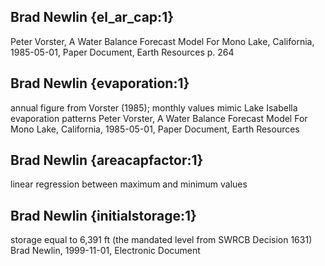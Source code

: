 ## Brad Newlin {el_ar_cap:1} 
Peter Vorster, A Water Balance Forecast Model For Mono Lake, California, 1985-05-01, Paper Document, Earth Resources
p. 264

## Brad Newlin {evaporation:1} 
annual figure from Vorster (1985); monthly values mimic Lake Isabella evaporation patterns
Peter Vorster, A Water Balance Forecast Model For Mono Lake, California, 1985-05-01, Paper Document, Earth Resources

## Brad Newlin {areacapfactor:1} 
linear regression between maximum and minimum values

## Brad Newlin {initialstorage:1} 
storage equal to 6,391 ft (the mandated level from SWRCB Decision 1631)
Brad Newlin, 1999-11-01, Electronic Document
